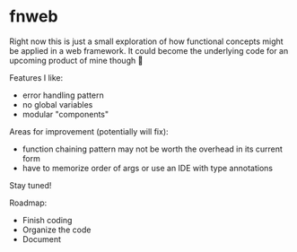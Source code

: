 # fnweb

Right now this is just a small exploration of how functional concepts might be applied in a web framework. It could
become the underlying code for an upcoming product of mine though 🤔

Features I like:
* error handling pattern
* no global variables
* modular "components"

Areas for improvement (potentially will fix):
* function chaining pattern may not be worth the overhead in its current form
* have to memorize order of args or use an IDE with type annotations

Stay tuned!

Roadmap:

* Finish coding
* Organize the code
* Document
